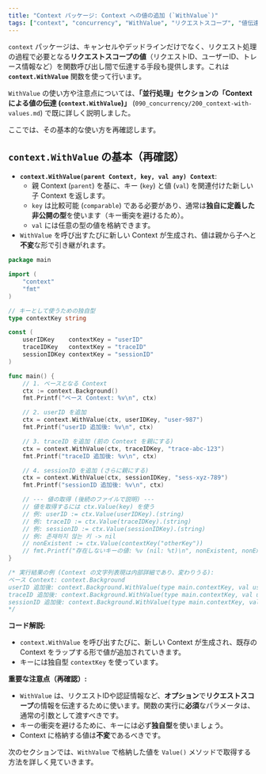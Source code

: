 ```yaml
---
title: "Context パッケージ: Context への値の追加 (`WithValue`)"
tags: ["context", "concurrency", "WithValue", "リクエストスコープ", "値伝達"]
---
```


`context` パッケージは、キャンセルやデッドラインだけでなく、リクエスト処理の過程で必要となる**リクエストスコープの値**（リクエストID、ユーザーID、トレース情報など）を関数呼び出し間で伝達する手段も提供します。これは **`context.WithValue`** 関数を使って行います。

`WithValue` の使い方や注意点については、**「並行処理」**セクションの**「Context による値の伝達 (`context.WithValue`)」** (`090_concurrency/200_context-with-values.md`) で既に詳しく説明しました。

ここでは、その基本的な使い方を再確認します。

## `context.WithValue` の基本（再確認）

*   **`context.WithValue(parent Context, key, val any) Context`**:
    *   親 Context (`parent`) を基に、キー (`key`) と値 (`val`) を関連付けた新しい子 Context を返します。
    *   `key` は比較可能 (`comparable`) である必要があり、通常は**独自に定義した非公開の型**を使います（キー衝突を避けるため）。
    *   `val` には任意の型の値を格納できます。
*   `WithValue` を呼び出すたびに新しい Context が生成され、値は親から子へと**不変**な形で引き継がれます。

```go title="WithValue の基本的な使い方"
package main

import (
	"context"
	"fmt"
)

// キーとして使うための独自型
type contextKey string

const (
	userIDKey    contextKey = "userID"
	traceIDKey   contextKey = "traceID"
	sessionIDKey contextKey = "sessionID"
)

func main() {
	// 1. ベースとなる Context
	ctx := context.Background()
	fmt.Printf("ベース Context: %v\n", ctx)

	// 2. userID を追加
	ctx = context.WithValue(ctx, userIDKey, "user-987")
	fmt.Printf("userID 追加後: %v\n", ctx)

	// 3. traceID を追加 (前の Context を親にする)
	ctx = context.WithValue(ctx, traceIDKey, "trace-abc-123")
	fmt.Printf("traceID 追加後: %v\n", ctx)

	// 4. sessionID を追加 (さらに親にする)
	ctx = context.WithValue(ctx, sessionIDKey, "sess-xyz-789")
	fmt.Printf("sessionID 追加後: %v\n", ctx)

	// --- 値の取得 (後続のファイルで説明) ---
	// 値を取得するには ctx.Value(key) を使う
	// 例: userID := ctx.Value(userIDKey).(string)
	// 例: traceID := ctx.Value(traceIDKey).(string)
	// 例: sessionID := ctx.Value(sessionIDKey).(string)
	// 例: 존재하지 않는 키 -> nil
	// nonExistent := ctx.Value(contextKey("otherKey"))
	// fmt.Printf("存在しないキーの値: %v (nil: %t)\n", nonExistent, nonExistent == nil)
}

/* 実行結果の例 (Context の文字列表現は内部詳細であり、変わりうる):
ベース Context: context.Background
userID 追加後: context.Background.WithValue(type main.contextKey, val user-987)
traceID 追加後: context.Background.WithValue(type main.contextKey, val user-987).WithValue(type main.contextKey, val trace-abc-123)
sessionID 追加後: context.Background.WithValue(type main.contextKey, val user-987).WithValue(type main.contextKey, val trace-abc-123).WithValue(type main.contextKey, val sess-xyz-789)
*/
```

**コード解説:**

*   `context.WithValue` を呼び出すたびに、新しい Context が生成され、既存の Context をラップする形で値が追加されていきます。
*   キーには独自型 `contextKey` を使っています。

**重要な注意点（再確認）:**

*   `WithValue` は、リクエストIDや認証情報など、**オプション**で**リクエストスコープ**の情報を伝達するために使います。関数の実行に**必須**なパラメータは、通常の引数として渡すべきです。
*   キーの衝突を避けるために、キーには必ず**独自型**を使いましょう。
*   Context に格納する値は**不変**であるべきです。

次のセクションでは、`WithValue` で格納した値を `Value()` メソッドで取得する方法を詳しく見ていきます。